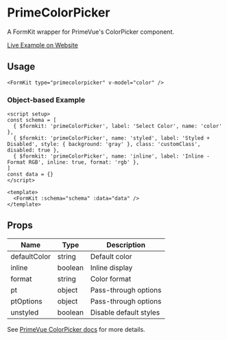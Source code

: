# PrimeColorPicker

A FormKit wrapper for PrimeVue's ColorPicker component.

[Live Example on Website](https://formkit-primevue.netlify.app/inputs/colorpicker)

## Usage
```vue
<FormKit type="primecolorpicker" v-model="color" />
```

### Object-based Example
```vue
<script setup>
const schema = [
  { $formkit: 'primeColorPicker', label: 'Select Color', name: 'color' },
  { $formkit: 'primeColorPicker', name: 'styled', label: 'Styled + Disabled', style: { background: 'gray' }, class: 'customClass', disabled: true },
  { $formkit: 'primeColorPicker', name: 'inline', label: 'Inline - Format RGB', inline: true, format: 'rgb' },
]
const data = {}
</script>

<template>
  <FormKit :schema="schema" :data="data" />
</template>
```

## Props
| Name         | Type      | Description |
|--------------|-----------|-------------|
| defaultColor | string    | Default color |
| inline       | boolean   | Inline display |
| format       | string    | Color format |
| pt           | object    | Pass-through options |
| ptOptions    | object    | Pass-through options |
| unstyled     | boolean   | Disable default styles |

See [PrimeVue ColorPicker docs](https://primevue.org/colorpicker/) for more details.
